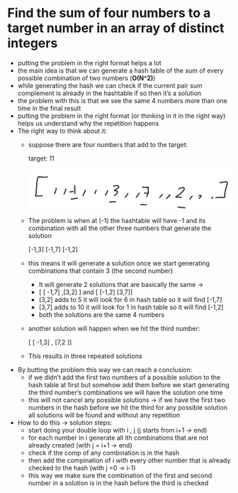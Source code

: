 # Find the sum of four numbers to a target number in an array of distinct integers

- putting the problem in the right format helps a lot
- the main idea is that we can generate a hash table of the sum of every possible combination of two numbers (**O(N^2)**)
- while generating the hash we can check if the current pair sum complement is already in the hashtable if so then it’s a solution
- the problem with this is that we see the same 4 numbers more than one time in the final result
- putting the problem in the right format (or thinking in it in the right way) helps us understand why the repetition happens
- The right way to think about it:
    - suppose there are four numbers that add to the target:
        
        target: 11
        
        ![Untitled](Find%20the%20sum%20of%20four%20numbers%20to%20a%20target%20number%20in%2084dcd983a1484746970ebbf767c433c7/Untitled.png)
        
    - The problem is when at (-1) the hashtable will have -1 and its combination with all the other three numbers that generate the solution
        
        [-1,3] [-1,7] [-1,2]
        
    - this means it will generate a solution once we start generating combinations that contain 3 (the second number)
        - It will generate 2 solutions that are basically the same →
        - [ [ -1,7] ,[3,2] ] and [ [-1,2] [3,7]]
        - [3,2] adds to 5 it will look for 6 in hash table so it will find [-1,7]
        - [3,7] adds to 10 it will look for 1 in hash table so it will find [-1,2]
        - both the solutions are the same 4 numbers
    - another solution will happen when we hit the third number:
        
        [ [ -1,3] , [7,2 ]] 
        
    - This results in three repeated solutions
- By butting the problem this way we can reach a conclusion:
    - if we didn’t add the first two numbers of a possible solution to the hash table at first but somehow add them before we start generating the third number’s combinations we will have the solution one time
    - this will not cancel any possible solutions → if we have the first two numbers in the hash before we hit the third for any possible solution all solutions will be found and without any repetition
- How to do this → solution steps:
    - start doing your double loop with i , j (j starts from i+1 → end)
    - for each number in i generate all ith combinations that are not already created (with j = i+1 → end)
    - check if the comp of any combination is in the hash
    - then add the compination of i with every other number that is already checked to the hash (with j =0 → i-1)
    - this way we make sure the combination of the first and second number in a solution is in the hash before the third is checked